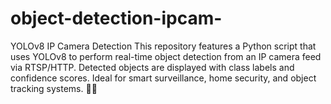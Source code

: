 # object-detection-ipcam-
YOLOv8 IP Camera Detection This repository features a Python script that uses YOLOv8 to perform real-time object detection from an IP camera feed via RTSP/HTTP. Detected objects are displayed with class labels and confidence scores. Ideal for smart surveillance, home security, and object tracking systems. 🚀🎥
